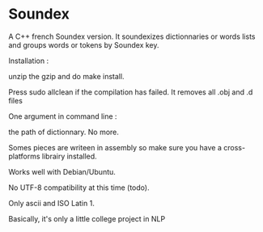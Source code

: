 # Soundex

A C++ french Soundex version. It soundexizes dictionnaries or words lists and groups words or tokens by Soundex key.

Installation : 

unzip the gzip and do make install.

Press sudo allclean if the compilation has failed. It removes all .obj and .d files


One argument in command line : 

the path of dictionnary. No more.

Somes pieces are writeen in assembly so make sure you have a cross-platforms librairy installed.


Works well with Debian/Ubuntu.


No UTF-8 compatibility at this time (todo). 

Only ascii and ISO Latin 1.

Basically, it's only a little college project in NLP
